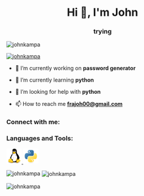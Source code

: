 <h1 align="center">Hi 👋, I'm John</h1>
<h3 align="center">trying </h3>

<p align="left"> <img src="https://komarev.com/ghpvc/?username=johnkampa&label=Profile%20views&color=0e75b6&style=flat" alt="johnkampa" /> </p>

<p align="left"> <a href="https://github.com/ryo-ma/github-profile-trophy"><img src="https://github-profile-trophy.vercel.app/?username=johnkampa" alt="johnkampa" /></a> </p>

- 🔭 I’m currently working on **password generator**

- 🌱 I’m currently learning **python**

- 🤝 I’m looking for help with **python**

- 📫 How to reach me **frajoh00@gmail.com**

<h3 align="left">Connect with me:</h3>
<p align="left">
</p>

<h3 align="left">Languages and Tools:</h3>
<p align="left"> <a href="https://www.linux.org/" target="_blank" rel="noreferrer"> <img src="https://raw.githubusercontent.com/devicons/devicon/master/icons/linux/linux-original.svg" alt="linux" width="40" height="40"/> </a> <a href="https://www.python.org" target="_blank" rel="noreferrer"> <img src="https://raw.githubusercontent.com/devicons/devicon/master/icons/python/python-original.svg" alt="python" width="40" height="40"/> </a> </p>

<p><img align="left" src="https://github-readme-stats.vercel.app/api/top-langs?username=johnkampa&show_icons=true&locale=en&layout=compact" alt="johnkampa" /></p>

<p>&nbsp;<img align="center" src="https://github-readme-stats.vercel.app/api?username=johnkampa&show_icons=true&locale=en" alt="johnkampa" /></p>

<p><img align="center" src="https://github-readme-streak-stats.herokuapp.com/?user=johnkampa&" alt="johnkampa" /></p>

